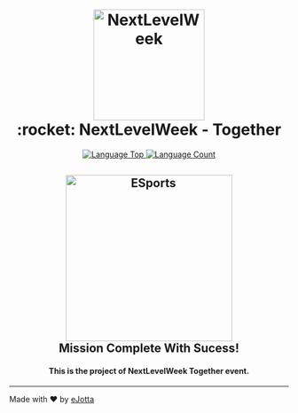 <h1 align="center"> 
  <img alt="NextLevelWeek" src="https://user-images.githubusercontent.com/79101105/123453487-ffa91500-d5b5-11eb-887f-1a8f93bf889b.png" width="200px"/>  
  <br>
   :rocket: NextLevelWeek - Together
</h1>

<p align="center">
  <a href="https://github.com/eJotta/Letmeask"> 
    <img alt="Language Top" src="https://img.shields.io/github/languages/top/eJotta/nlw-esports-explorer?style=for-the-badge"> 
  </a>
  <a href="https://github.com/eJotta/Letmeask"> 
    <img alt="Language Count" src="https://img.shields.io/github/languages/count/eJotta/nlw-esports-explorer?style=for-the-badge"> 
  </a>
</p>

<h2 align="center"> 
  <img alt="ESports" src="https://user-images.githubusercontent.com/79101105/190883099-248ae4ec-5372-4c64-9a68-243649860777.png" width="300px"/>  
  <br>
  Mission Complete With Sucess!
</h2>

<h4 align="center">
  This is the project of NextLevelWeek Together event.
</h4> 

---

Made with ♥ by [eJotta](https://github.com/eJotta)
